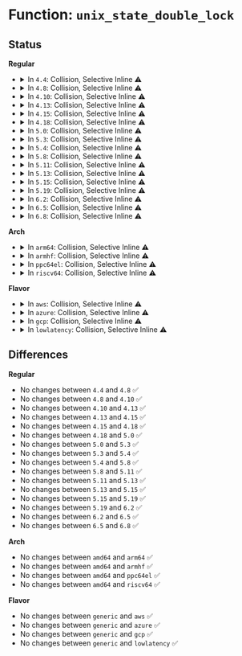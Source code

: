 # Function: <code>unix_state_double_lock</code>

## Status
<b>Regular</b>
<ul>
<li>
<details>
<summary>In <code>4.4</code>: Collision, Selective Inline ⚠️</summary>

```c
void unix_state_double_lock(struct sock *sk1, struct sock *sk2);
```

**Collision:** Static-Static Collision

**Inline:** Selective

**Transformation:** False

**Instances:**

```
In security/apparmor/af_unix.c (ffffffff81393f7d)
Location: security/apparmor/af_unix.c:566
Inline: True
Inline callers:
  - security/apparmor/af_unix.c:aa_unix_file_perm
```
```
In net/unix/af_unix.c (ffffffff817bd9f0)
Location: net/unix/af_unix.c:1084
Inline: False
Direct callers:
  - net/unix/af_unix.c:unix_dgram_connect
  - net/unix/af_unix.c:unix_dgram_connect
  - net/unix/af_unix.c:unix_dgram_sendmsg
```
**Symbols:**

```
ffffffff817bd9f0-ffffffff817bda56: unix_state_double_lock (STB_LOCAL)
```
</details>
</li>
<li>
<details>
<summary>In <code>4.8</code>: Collision, Selective Inline ⚠️</summary>

```c
void unix_state_double_lock(struct sock *sk1, struct sock *sk2);
```

**Collision:** Static-Static Collision

**Inline:** Selective

**Transformation:** False

**Instances:**

```
In security/apparmor/af_unix.c (ffffffff813cf770)
Location: security/apparmor/af_unix.c:566
Inline: True
Inline callers:
  - security/apparmor/af_unix.c:aa_unix_file_perm
```
```
In net/unix/af_unix.c (ffffffff8182a960)
Location: net/unix/af_unix.c:1072
Inline: False
Direct callers:
  - net/unix/af_unix.c:unix_dgram_sendmsg
  - net/unix/af_unix.c:unix_dgram_connect
  - net/unix/af_unix.c:unix_dgram_connect
```
**Symbols:**

```
ffffffff8182a960-ffffffff8182a9c6: unix_state_double_lock (STB_LOCAL)
```
</details>
</li>
<li>
<details>
<summary>In <code>4.10</code>: Collision, Selective Inline ⚠️</summary>

```c
void unix_state_double_lock(struct sock *sk1, struct sock *sk2);
```

**Collision:** Static-Static Collision

**Inline:** Selective

**Transformation:** False

**Instances:**

```
In security/apparmor/af_unix.c (ffffffff813e6e50)
Location: security/apparmor/af_unix.c:566
Inline: True
Inline callers:
  - security/apparmor/af_unix.c:aa_unix_file_perm
```
```
In net/unix/af_unix.c (ffffffff8185c3e0)
Location: net/unix/af_unix.c:1077
Inline: False
Direct callers:
  - net/unix/af_unix.c:unix_dgram_sendmsg
  - net/unix/af_unix.c:unix_dgram_connect
  - net/unix/af_unix.c:unix_dgram_connect
```
**Symbols:**

```
ffffffff8185c3e0-ffffffff8185c446: unix_state_double_lock (STB_LOCAL)
```
</details>
</li>
<li>
<details>
<summary>In <code>4.13</code>: Collision, Selective Inline ⚠️</summary>

```c
void unix_state_double_lock(struct sock *sk1, struct sock *sk2);
```

**Collision:** Static-Static Collision

**Inline:** Selective

**Transformation:** False

**Instances:**

```
In security/apparmor/af_unix.c (ffffffff813f3c37)
Location: security/apparmor/af_unix.c:574
Inline: True
Inline callers:
  - security/apparmor/af_unix.c:aa_unix_file_perm
```
```
In net/unix/af_unix.c (ffffffff81881660)
Location: net/unix/af_unix.c:1079
Inline: True
Direct callers:
  - net/unix/af_unix.c:unix_dgram_sendmsg
  - net/unix/af_unix.c:unix_dgram_connect
  - net/unix/af_unix.c:unix_dgram_connect
```
**Symbols:**

```
ffffffff81881660-ffffffff818816b3: unix_state_double_lock (STB_LOCAL)
```
</details>
</li>
<li>
<details>
<summary>In <code>4.15</code>: Collision, Selective Inline ⚠️</summary>

```c
void unix_state_double_lock(struct sock *sk1, struct sock *sk2);
```

**Collision:** Static-Static Collision

**Inline:** Selective

**Transformation:** False

**Instances:**

```
In security/apparmor/af_unix.c (ffffffff8141be1d)
Location: security/apparmor/af_unix.c:574
Inline: True
Inline callers:
  - security/apparmor/af_unix.c:aa_unix_file_perm
```
```
In net/unix/af_unix.c (ffffffff81902800)
Location: net/unix/af_unix.c:1080
Inline: True
Direct callers:
  - net/unix/af_unix.c:unix_dgram_sendmsg
  - net/unix/af_unix.c:unix_dgram_connect
  - net/unix/af_unix.c:unix_dgram_connect
```
**Symbols:**

```
ffffffff81902800-ffffffff81902853: unix_state_double_lock (STB_LOCAL)
```
</details>
</li>
<li>
<details>
<summary>In <code>4.18</code>: Collision, Selective Inline ⚠️</summary>

```c
void unix_state_double_lock(struct sock *sk1, struct sock *sk2);
```

**Collision:** Static-Static Collision

**Inline:** Selective

**Transformation:** False

**Instances:**

```
In security/apparmor/af_unix.c (ffffffff8144e0f0)
Location: security/apparmor/af_unix.c:575
Inline: True
Inline callers:
  - security/apparmor/af_unix.c:aa_unix_file_perm
```
```
In net/unix/af_unix.c (ffffffff81958720)
Location: net/unix/af_unix.c:1070
Inline: False
Direct callers:
  - net/unix/af_unix.c:unix_dgram_sendmsg
  - net/unix/af_unix.c:unix_dgram_connect
  - net/unix/af_unix.c:unix_dgram_connect
```
**Symbols:**

```
ffffffff81958720-ffffffff81958770: unix_state_double_lock (STB_LOCAL)
```
</details>
</li>
<li>
<details>
<summary>In <code>5.0</code>: Collision, Selective Inline ⚠️</summary>

```c
void unix_state_double_lock(struct sock *sk1, struct sock *sk2);
```

**Collision:** Static-Static Collision

**Inline:** Selective

**Transformation:** False

**Instances:**

```
In security/apparmor/af_unix.c (ffffffff8146b0c0)
Location: security/apparmor/af_unix.c:575
Inline: True
Inline callers:
  - security/apparmor/af_unix.c:aa_unix_file_perm
```
```
In net/unix/af_unix.c (ffffffff8198d320)
Location: net/unix/af_unix.c:1077
Inline: False
Direct callers:
  - net/unix/af_unix.c:unix_dgram_sendmsg
  - net/unix/af_unix.c:unix_dgram_connect
  - net/unix/af_unix.c:unix_dgram_connect
```
**Symbols:**

```
ffffffff8198d320-ffffffff8198d370: unix_state_double_lock (STB_LOCAL)
```
</details>
</li>
<li>
<details>
<summary>In <code>5.3</code>: Collision, Selective Inline ⚠️</summary>

```c
void unix_state_double_lock(struct sock *sk1, struct sock *sk2);
```

**Collision:** Static-Static Collision

**Inline:** Selective

**Transformation:** False

**Instances:**

```
In security/apparmor/af_unix.c (ffffffff814980bb)
Location: security/apparmor/af_unix.c:575
Inline: True
Inline callers:
  - security/apparmor/af_unix.c:aa_unix_file_perm
```
```
In net/unix/af_unix.c (ffffffff819f8ca0)
Location: net/unix/af_unix.c:1074
Inline: False
Direct callers:
  - net/unix/af_unix.c:unix_dgram_sendmsg
  - net/unix/af_unix.c:unix_dgram_connect
  - net/unix/af_unix.c:unix_dgram_connect
```
**Symbols:**

```
ffffffff819f8ca0-ffffffff819f8cf3: unix_state_double_lock (STB_LOCAL)
```
</details>
</li>
<li>
<details>
<summary>In <code>5.4</code>: Collision, Selective Inline ⚠️</summary>

```c
void unix_state_double_lock(struct sock *sk1, struct sock *sk2);
```

**Collision:** Static-Static Collision

**Inline:** Selective

**Transformation:** False

**Instances:**

```
In security/apparmor/af_unix.c (ffffffff814b1feb)
Location: security/apparmor/af_unix.c:575
Inline: True
Inline callers:
  - security/apparmor/af_unix.c:aa_unix_file_perm
```
```
In net/unix/af_unix.c (ffffffff81a2f8f0)
Location: net/unix/af_unix.c:1086
Inline: False
Direct callers:
  - net/unix/af_unix.c:unix_dgram_sendmsg
  - net/unix/af_unix.c:unix_dgram_connect
  - net/unix/af_unix.c:unix_dgram_connect
```
**Symbols:**

```
ffffffff81a2f8f0-ffffffff81a2f943: unix_state_double_lock (STB_LOCAL)
```
</details>
</li>
<li>
<details>
<summary>In <code>5.8</code>: Collision, Selective Inline ⚠️</summary>

```c
void unix_state_double_lock(struct sock *sk1, struct sock *sk2);
```

**Collision:** Static-Static Collision

**Inline:** Selective

**Transformation:** False

**Instances:**

```
In security/apparmor/af_unix.c (ffffffff815113cb)
Location: security/apparmor/af_unix.c:575
Inline: True
Inline callers:
  - security/apparmor/af_unix.c:aa_unix_file_perm
```
```
In net/unix/af_unix.c (ffffffff81b27bd9)
Location: net/unix/af_unix.c:1109
Inline: True
Inline callers:
  - net/unix/af_unix.c:unix_dgram_connect
  - net/unix/af_unix.c:unix_dgram_connect
Direct callers:
  - net/unix/af_unix.c:unix_dgram_sendmsg
```
**Symbols:**

```
ffffffff81b235c0-ffffffff81b23613: unix_state_double_lock (STB_LOCAL)
```
</details>
</li>
<li>
<details>
<summary>In <code>5.11</code>: Collision, Selective Inline ⚠️</summary>

```c
void unix_state_double_lock(struct sock *sk1, struct sock *sk2);
```

**Collision:** Static-Static Collision

**Inline:** Selective

**Transformation:** False

**Instances:**

```
In security/apparmor/af_unix.c (ffffffff8152e21b)
Location: security/apparmor/af_unix.c:575
Inline: True
Inline callers:
  - security/apparmor/af_unix.c:aa_unix_file_perm
```
```
In net/unix/af_unix.c (ffffffff81b364b9)
Location: net/unix/af_unix.c:1100
Inline: True
Inline callers:
  - net/unix/af_unix.c:unix_dgram_connect
  - net/unix/af_unix.c:unix_dgram_connect
Direct callers:
  - net/unix/af_unix.c:unix_dgram_sendmsg
```
**Symbols:**

```
ffffffff81b31fb0-ffffffff81b32003: unix_state_double_lock (STB_LOCAL)
```
</details>
</li>
<li>
<details>
<summary>In <code>5.13</code>: Collision, Selective Inline ⚠️</summary>

```c
void unix_state_double_lock(struct sock *sk1, struct sock *sk2);
```

**Collision:** Static-Static Collision

**Inline:** Selective

**Transformation:** False

**Instances:**

```
In security/apparmor/af_unix.c (ffffffff81534546)
Location: security/apparmor/af_unix.c:575
Inline: True
Inline callers:
  - security/apparmor/af_unix.c:aa_unix_file_perm
```
```
In net/unix/af_unix.c (ffffffff81b24099)
Location: net/unix/af_unix.c:1102
Inline: True
Inline callers:
  - net/unix/af_unix.c:unix_dgram_connect
  - net/unix/af_unix.c:unix_dgram_connect
Direct callers:
  - net/unix/af_unix.c:unix_dgram_sendmsg
```
**Symbols:**

```
ffffffff81b1fcd0-ffffffff81b1fd23: unix_state_double_lock (STB_LOCAL)
```
</details>
</li>
<li>
<details>
<summary>In <code>5.15</code>: Collision, Selective Inline ⚠️</summary>

```c
void unix_state_double_lock(struct sock *sk1, struct sock *sk2);
```

**Collision:** Static-Static Collision

**Inline:** Selective

**Transformation:** False

**Instances:**

```
In security/apparmor/af_unix.c (ffffffff81592ac6)
Location: security/apparmor/af_unix.c:575
Inline: True
Inline callers:
  - security/apparmor/af_unix.c:aa_unix_file_perm
```
```
In net/unix/af_unix.c (ffffffff81be8729)
Location: net/unix/af_unix.c:1188
Inline: True
Inline callers:
  - net/unix/af_unix.c:unix_dgram_connect
  - net/unix/af_unix.c:unix_dgram_connect
Direct callers:
  - net/unix/af_unix.c:unix_dgram_sendmsg
```
**Symbols:**

```
ffffffff81be4990-ffffffff81be49e3: unix_state_double_lock (STB_LOCAL)
```
</details>
</li>
<li>
<details>
<summary>In <code>5.19</code>: Collision, Selective Inline ⚠️</summary>

```c
void unix_state_double_lock(struct sock *sk1, struct sock *sk2);
```

**Collision:** Static-Static Collision

**Inline:** Selective

**Transformation:** False

**Instances:**

```
In security/apparmor/af_unix.c (ffffffff816348ba)
Location: security/apparmor/af_unix.c:600
Inline: True
Inline callers:
  - security/apparmor/af_unix.c:aa_unix_file_perm
```
```
In net/unix/af_unix.c (ffffffff81d80e1e)
Location: net/unix/af_unix.c:1268
Inline: True
Inline callers:
  - net/unix/af_unix.c:unix_dgram_connect
  - net/unix/af_unix.c:unix_dgram_connect
  - net/unix/af_unix.c:unix_dgram_connect
Direct callers:
  - net/unix/af_unix.c:unix_dgram_sendmsg
```
**Symbols:**

```
ffffffff81d7cad0-ffffffff81d7cb30: unix_state_double_lock (STB_LOCAL)
```
</details>
</li>
<li>
<details>
<summary>In <code>6.2</code>: Collision, Selective Inline ⚠️</summary>

```c
void unix_state_double_lock(struct sock *sk1, struct sock *sk2);
```

**Collision:** Static-Static Collision

**Inline:** Selective

**Transformation:** False

**Instances:**

```
In security/apparmor/af_unix.c (ffffffff816e97ee)
Location: security/apparmor/af_unix.c:620
Inline: True
Inline callers:
  - security/apparmor/af_unix.c:aa_unix_file_perm
```
```
In net/unix/af_unix.c (ffffffff81f4e9d6)
Location: net/unix/af_unix.c:1321
Inline: True
Inline callers:
  - net/unix/af_unix.c:unix_dgram_connect
  - net/unix/af_unix.c:unix_dgram_connect
  - net/unix/af_unix.c:unix_dgram_connect
Direct callers:
  - net/unix/af_unix.c:unix_dgram_sendmsg
```
**Symbols:**

```
ffffffff81f49be0-ffffffff81f49c40: unix_state_double_lock (STB_LOCAL)
```
</details>
</li>
<li>
<details>
<summary>In <code>6.5</code>: Collision, Selective Inline ⚠️</summary>

```c
void unix_state_double_lock(struct sock *sk1, struct sock *sk2);
```

**Collision:** Static-Static Collision

**Inline:** Selective

**Transformation:** False

**Instances:**

```
In security/apparmor/af_unix.c (ffffffff81722fde)
Location: security/apparmor/af_unix.c:620
Inline: True
Inline callers:
  - security/apparmor/af_unix.c:aa_unix_file_perm
```
```
In net/unix/af_unix.c (ffffffff81fae28d)
Location: net/unix/af_unix.c:1342
Inline: True
Inline callers:
  - net/unix/af_unix.c:unix_dgram_connect
  - net/unix/af_unix.c:unix_dgram_connect
  - net/unix/af_unix.c:unix_dgram_connect
Direct callers:
  - net/unix/af_unix.c:unix_dgram_sendmsg
```
**Symbols:**

```
ffffffff81fa9860-ffffffff81fa98c9: unix_state_double_lock (STB_LOCAL)
```
</details>
</li>
<li>
<details>
<summary>In <code>6.8</code>: Collision, Selective Inline ⚠️</summary>

```c
void unix_state_double_lock(struct sock *sk1, struct sock *sk2);
```

**Collision:** Static-Static Collision

**Inline:** Selective

**Transformation:** False

**Instances:**

```
In security/apparmor/af_unix.c (ffffffff81761a7f)
Location: security/apparmor/af_unix.c:620
Inline: True
Inline callers:
  - security/apparmor/af_unix.c:aa_unix_file_perm
```
```
In net/unix/af_unix.c (ffffffff8207ab6b)
Location: net/unix/af_unix.c:1328
Inline: True
Inline callers:
  - net/unix/af_unix.c:unix_dgram_connect
  - net/unix/af_unix.c:unix_dgram_connect
Direct callers:
  - net/unix/af_unix.c:unix_dgram_sendmsg
```
**Symbols:**

```
ffffffff82076150-ffffffff8207619f: unix_state_double_lock (STB_LOCAL)
```
</details>
</li>
</ul>
<b>Arch</b>
<ul>
<li>
<details>
<summary>In <code>arm64</code>: Collision, Selective Inline ⚠️</summary>

```c
void unix_state_double_lock(struct sock *sk1, struct sock *sk2);
```

**Collision:** Static-Static Collision

**Inline:** Selective

**Transformation:** False

**Instances:**

```
In security/apparmor/af_unix.c (ffff8000105a9810)
Location: security/apparmor/af_unix.c:575
Inline: True
Inline callers:
  - security/apparmor/af_unix.c:aa_unix_file_perm
```
```
In net/unix/af_unix.c (ffff800010cf09a8)
Location: net/unix/af_unix.c:1086
Inline: True
Direct callers:
  - net/unix/af_unix.c:unix_dgram_sendmsg
  - net/unix/af_unix.c:unix_dgram_connect
  - net/unix/af_unix.c:unix_dgram_connect
```
**Symbols:**

```
ffff800010cf09a8-ffff800010cf0b54: unix_state_double_lock (STB_LOCAL)
```
</details>
</li>
<li>
<details>
<summary>In <code>armhf</code>: Collision, Selective Inline ⚠️</summary>

```c
void unix_state_double_lock(struct sock *sk1, struct sock *sk2);
```

**Collision:** Static-Static Collision

**Inline:** Selective

**Transformation:** False

**Instances:**

```
In security/apparmor/af_unix.c (c075964c)
Location: security/apparmor/af_unix.c:575
Inline: True
Inline callers:
  - security/apparmor/af_unix.c:aa_unix_file_perm
```
```
In net/unix/af_unix.c (c0df6de0)
Location: net/unix/af_unix.c:1086
Inline: False
Direct callers:
  - net/unix/af_unix.c:unix_dgram_sendmsg
  - net/unix/af_unix.c:unix_dgram_connect
  - net/unix/af_unix.c:unix_dgram_connect
```
**Symbols:**

```
c0df6de0-c0df6e38: unix_state_double_lock (STB_LOCAL)
```
</details>
</li>
<li>
<details>
<summary>In <code>ppc64el</code>: Collision, Selective Inline ⚠️</summary>

```c
void unix_state_double_lock(struct sock *sk1, struct sock *sk2);
```

**Collision:** Static-Static Collision

**Inline:** Selective

**Transformation:** False

**Instances:**

```
In security/apparmor/af_unix.c (c000000000726e40)
Location: security/apparmor/af_unix.c:575
Inline: True
Inline callers:
  - security/apparmor/af_unix.c:aa_unix_file_perm
```
```
In net/unix/af_unix.c (c000000000e13740)
Location: net/unix/af_unix.c:1086
Inline: False
Direct callers:
  - net/unix/af_unix.c:unix_dgram_sendmsg
  - net/unix/af_unix.c:unix_dgram_connect
  - net/unix/af_unix.c:unix_dgram_connect
```
**Symbols:**

```
c000000000e13740-c000000000e13800: unix_state_double_lock (STB_LOCAL)
```
</details>
</li>
<li>
<details>
<summary>In <code>riscv64</code>: Collision, Selective Inline ⚠️</summary>

```c
void unix_state_double_lock(struct sock *sk1, struct sock *sk2);
```

**Collision:** Static-Static Collision

**Inline:** Selective

**Transformation:** False

**Instances:**

```
In security/apparmor/af_unix.c (ffffffe0003f296a)
Location: security/apparmor/af_unix.c:575
Inline: True
Inline callers:
  - security/apparmor/af_unix.c:aa_unix_file_perm
```
```
In net/unix/af_unix.c (ffffffe00083bb82)
Location: net/unix/af_unix.c:1086
Inline: False
Direct callers:
  - net/unix/af_unix.c:unix_dgram_sendmsg
  - net/unix/af_unix.c:unix_dgram_connect
  - net/unix/af_unix.c:unix_dgram_connect
```
**Symbols:**

```
ffffffe00083bb82-ffffffe00083bbfa: unix_state_double_lock (STB_LOCAL)
```
</details>
</li>
</ul>
<b>Flavor</b>
<ul>
<li>
<details>
<summary>In <code>aws</code>: Collision, Selective Inline ⚠️</summary>

```c
void unix_state_double_lock(struct sock *sk1, struct sock *sk2);
```

**Collision:** Static-Static Collision

**Inline:** Selective

**Transformation:** False

**Instances:**

```
In security/apparmor/af_unix.c (ffffffff814aa5cb)
Location: security/apparmor/af_unix.c:575
Inline: True
Inline callers:
  - security/apparmor/af_unix.c:aa_unix_file_perm
```
```
In net/unix/af_unix.c (ffffffff819cef80)
Location: net/unix/af_unix.c:1086
Inline: False
Direct callers:
  - net/unix/af_unix.c:unix_dgram_sendmsg
  - net/unix/af_unix.c:unix_dgram_connect
  - net/unix/af_unix.c:unix_dgram_connect
```
**Symbols:**

```
ffffffff819cef80-ffffffff819cefd3: unix_state_double_lock (STB_LOCAL)
```
</details>
</li>
<li>
<details>
<summary>In <code>azure</code>: Collision, Selective Inline ⚠️</summary>

```c
void unix_state_double_lock(struct sock *sk1, struct sock *sk2);
```

**Collision:** Static-Static Collision

**Inline:** Selective

**Transformation:** False

**Instances:**

```
In security/apparmor/af_unix.c (ffffffff8149afeb)
Location: security/apparmor/af_unix.c:575
Inline: True
Inline callers:
  - security/apparmor/af_unix.c:aa_unix_file_perm
```
```
In net/unix/af_unix.c (ffffffff8198bd40)
Location: net/unix/af_unix.c:1086
Inline: False
Direct callers:
  - net/unix/af_unix.c:unix_dgram_sendmsg
  - net/unix/af_unix.c:unix_dgram_connect
  - net/unix/af_unix.c:unix_dgram_connect
```
**Symbols:**

```
ffffffff8198bd40-ffffffff8198bd93: unix_state_double_lock (STB_LOCAL)
```
</details>
</li>
<li>
<details>
<summary>In <code>gcp</code>: Collision, Selective Inline ⚠️</summary>

```c
void unix_state_double_lock(struct sock *sk1, struct sock *sk2);
```

**Collision:** Static-Static Collision

**Inline:** Selective

**Transformation:** False

**Instances:**

```
In security/apparmor/af_unix.c (ffffffff814a666b)
Location: security/apparmor/af_unix.c:575
Inline: True
Inline callers:
  - security/apparmor/af_unix.c:aa_unix_file_perm
```
```
In net/unix/af_unix.c (ffffffff81a39a00)
Location: net/unix/af_unix.c:1086
Inline: False
Direct callers:
  - net/unix/af_unix.c:unix_dgram_sendmsg
  - net/unix/af_unix.c:unix_dgram_connect
  - net/unix/af_unix.c:unix_dgram_connect
```
**Symbols:**

```
ffffffff81a39a00-ffffffff81a39a53: unix_state_double_lock (STB_LOCAL)
```
</details>
</li>
<li>
<details>
<summary>In <code>lowlatency</code>: Collision, Selective Inline ⚠️</summary>

```c
void unix_state_double_lock(struct sock *sk1, struct sock *sk2);
```

**Collision:** Static-Static Collision

**Inline:** Selective

**Transformation:** False

**Instances:**

```
In security/apparmor/af_unix.c (ffffffff814bef4f)
Location: security/apparmor/af_unix.c:575
Inline: True
Inline callers:
  - security/apparmor/af_unix.c:aa_unix_file_perm
```
```
In net/unix/af_unix.c (ffffffff81a45810)
Location: net/unix/af_unix.c:1086
Inline: False
Direct callers:
  - net/unix/af_unix.c:unix_dgram_sendmsg
  - net/unix/af_unix.c:unix_dgram_connect
  - net/unix/af_unix.c:unix_dgram_connect
```
**Symbols:**

```
ffffffff81a45810-ffffffff81a45863: unix_state_double_lock (STB_LOCAL)
```
</details>
</li>
</ul>

## Differences
<b>Regular</b>
<ul>
<li>
No changes between <code>4.4</code> and <code>4.8</code> ✅
</li>
<li>
No changes between <code>4.8</code> and <code>4.10</code> ✅
</li>
<li>
No changes between <code>4.10</code> and <code>4.13</code> ✅
</li>
<li>
No changes between <code>4.13</code> and <code>4.15</code> ✅
</li>
<li>
No changes between <code>4.15</code> and <code>4.18</code> ✅
</li>
<li>
No changes between <code>4.18</code> and <code>5.0</code> ✅
</li>
<li>
No changes between <code>5.0</code> and <code>5.3</code> ✅
</li>
<li>
No changes between <code>5.3</code> and <code>5.4</code> ✅
</li>
<li>
No changes between <code>5.4</code> and <code>5.8</code> ✅
</li>
<li>
No changes between <code>5.8</code> and <code>5.11</code> ✅
</li>
<li>
No changes between <code>5.11</code> and <code>5.13</code> ✅
</li>
<li>
No changes between <code>5.13</code> and <code>5.15</code> ✅
</li>
<li>
No changes between <code>5.15</code> and <code>5.19</code> ✅
</li>
<li>
No changes between <code>5.19</code> and <code>6.2</code> ✅
</li>
<li>
No changes between <code>6.2</code> and <code>6.5</code> ✅
</li>
<li>
No changes between <code>6.5</code> and <code>6.8</code> ✅
</li>
</ul>
<b>Arch</b>
<ul>
<li>
No changes between <code>amd64</code> and <code>arm64</code> ✅
</li>
<li>
No changes between <code>amd64</code> and <code>armhf</code> ✅
</li>
<li>
No changes between <code>amd64</code> and <code>ppc64el</code> ✅
</li>
<li>
No changes between <code>amd64</code> and <code>riscv64</code> ✅
</li>
</ul>
<b>Flavor</b>
<ul>
<li>
No changes between <code>generic</code> and <code>aws</code> ✅
</li>
<li>
No changes between <code>generic</code> and <code>azure</code> ✅
</li>
<li>
No changes between <code>generic</code> and <code>gcp</code> ✅
</li>
<li>
No changes between <code>generic</code> and <code>lowlatency</code> ✅
</li>
</ul>
